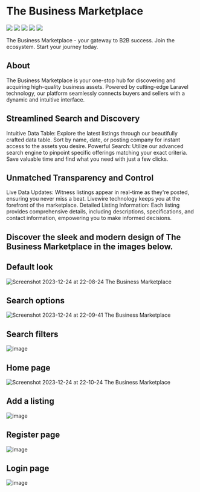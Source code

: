 # The Business Marketplace

<img src="https://img.shields.io/badge/PHP 🐘 -CA4245"> <img src="https://img.shields.io/badge/Laravel -CA4245"> <img src="https://img.shields.io/badge/Livewire -CA4245"> <img src="https://img.shields.io/badge/AlpineJS -CA4245"> <img src="https://img.shields.io/badge/TailwindCSS -CA4245">

The Business Marketplace - your gateway to B2B success. Join the ecosystem. Start your journey today. 

## About

The Business Marketplace is your one-stop hub for discovering and acquiring high-quality business assets. Powered by cutting-edge Laravel technology, our platform seamlessly connects buyers and sellers with a dynamic and intuitive interface.

## Streamlined Search and Discovery

Intuitive Data Table: Explore the latest listings through our beautifully crafted data table. Sort by name, date, or posting company for instant access to the assets you desire.
Powerful Search: Utilize our advanced search engine to pinpoint specific offerings matching your exact criteria. Save valuable time and find what you need with just a few clicks.

## Unmatched Transparency and Control

Live Data Updates: Witness listings appear in real-time as they're posted, ensuring you never miss a beat. Livewire technology keeps you at the forefront of the marketplace.
Detailed Listing Information: Each listing provides comprehensive details, including descriptions, specifications, and contact information, empowering you to make informed decisions.

## Discover the sleek and modern design of The Business Marketplace in the images below.

<h2>Default look</h2>

![Screenshot 2023-12-24 at 22-08-24 The Business Marketplace](https://github.com/retr080s/The-Business-Marketplace/assets/84463361/873a7dd5-eccd-4f64-8283-aafbe3d80563)


<h2>Search options</h2>

![Screenshot 2023-12-24 at 22-09-41 The Business Marketplace](https://github.com/retr080s/The-Business-Marketplace/assets/84463361/2968a536-f2a5-47d1-ac29-8a0ad2bc940b)

<h2>Search filters</h2>

![image](https://github.com/retr080s/The-Business-Marketplace/assets/84463361/eb4162c6-6238-4135-a2aa-e23eae5e8a2e)

<h2>Home page</h2>

![Screenshot 2023-12-24 at 22-10-24 The Business Marketplace](https://github.com/retr080s/The-Business-Marketplace/assets/84463361/12e5fb4c-e2d8-4e0f-bd53-68d555d61b3c)

<h2>Add a listing</h2>

![image](https://github.com/retr080s/The-Business-Marketplace/assets/84463361/17fb51d1-390d-4d40-8062-cbdab53ba71f)

<h2>Register page</h2>

![image](https://github.com/retr080s/The-Business-Marketplace/assets/84463361/16951083-5184-46e5-a6e4-24152847e390)

<h2>Login page</h2>

![image](https://github.com/retr080s/The-Business-Marketplace/assets/84463361/0b06fc70-e866-4645-86af-ea8d8e1fb2c6)


